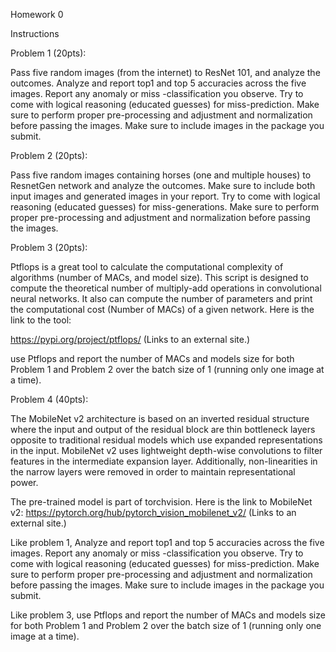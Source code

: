 Homework 0

Instructions

Problem 1 (20pts):

Pass five random images (from the internet) to ResNet 101, and analyze the outcomes. Analyze and report top1 and top 5 accuracies across the five images. Report any anomaly or miss -classification you observe. Try to come with logical reasoning (educated guesses) for miss-prediction. Make sure to perform proper pre-processing and adjustment and normalization before passing the images. Make sure to include images in the package you submit.

 

Problem 2 (20pts):

Pass five random images containing horses (one and multiple houses) to ResnetGen network and analyze the outcomes. Make sure to include both input images and generated images in your report. Try to come with logical reasoning (educated guesses) for miss-generations. Make sure to perform proper pre-processing and adjustment and normalization before passing the images.

 

Problem 3 (20pts):

Ptflops is a great tool to calculate the computational complexity of algorithms (number of MACs, and model size). This script is designed to compute the theoretical number of multiply-add operations in convolutional neural networks. It also can compute the number of parameters and print the computational cost (Number of MACs) of a given network. Here is the link to the tool:

https://pypi.org/project/ptflops/ (Links to an external site.)

use Ptflops and report the number of MACs and models size for both Problem 1 and Problem 2 over the batch size of 1 (running only one image at a time). 

 

Problem 4 (40pts): 

The MobileNet v2 architecture is based on an inverted residual structure where the input and output of the residual block are thin bottleneck layers opposite to traditional residual models which use expanded representations in the input. MobileNet v2 uses lightweight depth-wise convolutions to filter features in the intermediate expansion layer. Additionally, non-linearities in the narrow layers were removed in order to maintain representational power.

The pre-trained model is part of torchvision. Here is the link to MobileNet v2:
https://pytorch.org/hub/pytorch_vision_mobilenet_v2/ (Links to an external site.)

 

Like problem 1, Analyze and report top1 and top 5 accuracies across the five images. Report any anomaly or miss -classification you observe. Try to come with logical reasoning (educated guesses) for miss-prediction. Make sure to perform proper pre-processing and adjustment and normalization before passing the images. Make sure to include images in the package you submit.

 

Like problem 3, use Ptflops and report the number of MACs and models size for both Problem 1 and Problem 2 over the batch size of 1 (running only one image at a time). 

